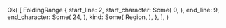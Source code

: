 Ok(
    [
        FoldingRange {
            start_line: 2,
            start_character: Some(
                0,
            ),
            end_line: 9,
            end_character: Some(
                24,
            ),
            kind: Some(
                Region,
            ),
        },
    ],
)